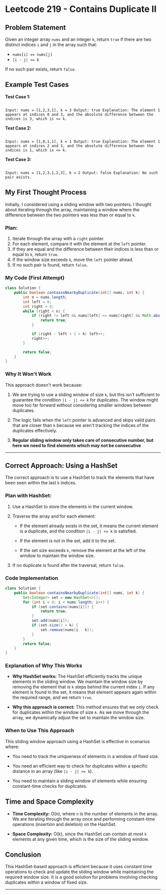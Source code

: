 # Leetcode 219 - Contains Duplicate II

## Problem Statement

Given an integer array `nums` and an integer `k`, return `true` if there are two distinct indices `i` and `j` in the array such that:

- `nums[i] == nums[j]`
- `|i - j| <= k`

If no such pair exists, return `false`.

## Example Test Cases

**Test Case 1:**
```

Input: nums = [1,2,3,1], k = 3 Output: true Explanation: The element 1 appears at indices 0 and 3, and the absolute difference between the indices is 3, which is <= k.

```

**Test Case 2:**
```

Input: nums = [1,0,1,1], k = 1 Output: true Explanation: The element 1 appears at indices 2 and 3, and the absolute difference between the indices is 1, which is <= k.

```

**Test Case 3:**
```

Input: nums = [1,2,3,1,2,3], k = 2 Output: false Explanation: No such pair exists.

````

## My First Thought Process

Initially, I considered using a sliding window with two pointers. I thought about iterating through the array, maintaining a window where the difference between the two pointers was less than or equal to `k`. 

### Plan:
1. Iterate through the array with a `right` pointer.
2. For each element, compare it with the element at the `left` pointer.
3. If they are equal and the difference between their indices is less than or equal to `k`, return `true`.
4. If the window size exceeds `k`, move the `left` pointer ahead.
5. If no such pair is found, return `false`.

### My Code (First Attempt)

```java
class Solution {
    public boolean containsNearbyDuplicate(int[] nums, int k) {
        int n = nums.length;
        int left = 0;
        int right = 0;
        while (right < n) {
            if (right != left && nums[left] == nums[right] && Math.abs(right - left + 1) <= k) {
                return true;
            }

            if (right - left + 1 > k) left++;
            right++;
        }

        return false;
    }
}
````

### Why It Won't Work

This approach doesn't work because:

1. We are trying to use a sliding window of size `k`, but this isn't sufficient to guarantee the condition `|i - j| <= k` for duplicates. The window might move too far forward without considering smaller windows between duplicates.
    
2. The logic fails when the `left` pointer is advanced and skips valid pairs that are closer than `k` because we aren't tracking the indices of the duplicates effectively.
	
3. **Regular sliding window only takes care of consecutive number, but here we need to find elements which may not be consecutive**
---
## **Correct Approach: Using a HashSet**

The correct approach is to use a HashSet to track the elements that have been seen within the last `k` indices.

### Plan with HashSet:

1. Use a HashSet to store the elements in the current window.
    
2. Traverse the array and for each element:
    
    - If the element already exists in the set, it means the current element is a duplicate, and the condition `|i - j| <= k` is satisfied.
        
    - If the element is not in the set, add it to the set.
        
    - If the set size exceeds `k`, remove the element at the left of the window to maintain the window size.
        
3. If no duplicate is found after the traversal, return `false`.
    

### Code Implementation

```java
class Solution {
    public boolean containsNearbyDuplicate(int[] nums, int k) {
        Set<Integer> set = new HashSet<>();
        for (int i = 0; i < nums.length; i++) {
            if (set.contains(nums[i])) {
                return true;
            }
            set.add(nums[i]);
            if (set.size() > k) {
                set.remove(nums[i - k]);
            }
        }
        return false;
    }
}
```

### Explanation of Why This Works

- **Why HashSet works:** The HashSet efficiently tracks the unique elements in the sliding window. We maintain the window size by removing the element that is `k` steps behind the current index `i`. If any element is found in the set, it means that element appears again within the required range, and we return `true`.
    
- **Why this approach is correct:** This method ensures that we only check for duplicates within the window of size `k`. As we move through the array, we dynamically adjust the set to maintain the window size.
    

### When to Use This Approach

This sliding window approach using a HashSet is effective in scenarios where:

- You need to track the uniqueness of elements in a window of fixed size.
    
- You need an efficient way to check for duplicates within a specific distance in an array (like `|i - j| <= k`).
    
- You need to maintain a sliding window of elements while ensuring constant-time checks for duplicates.
    

## Time and Space Complexity

- **Time Complexity:** O(n), where `n` is the number of elements in the array. We are iterating through the array once and performing constant-time operations (insertion and deletion) on the HashSet.
    
- **Space Complexity:** O(k), since the HashSet can contain at most `k` elements at any given time, which is the size of the sliding window.
    

## Conclusion

This HashSet-based approach is efficient because it uses constant time operations to check and update the sliding window while maintaining the required window size. It is a good solution for problems involving checking duplicates within a window of fixed size.

---
